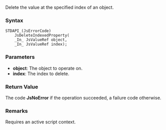 Delete the value at the specified index of an object. 
### Syntax 
```
STDAPI_(JsErrorCode)
    JsDeleteIndexedProperty(
    _In_ JsValueRef object,
    _In_ JsValueRef index);
```
### Parameters 
* __object__: The object to operate on.
* __index__: The index to delete.

### Return Value 
The code **JsNoError** if the operation succeeded, a failure code otherwise.
### Remarks 
Requires an active script context.
